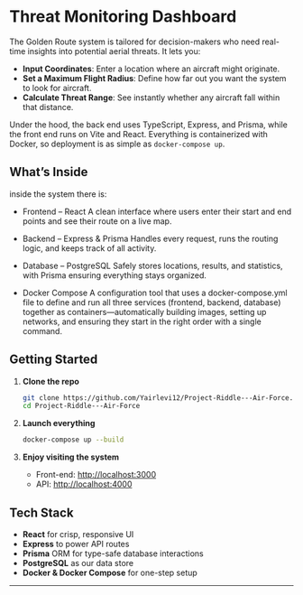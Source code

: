 #  Threat Monitoring Dashboard 

The Golden Route system is tailored for decision-makers who need real-time insights into potential aerial threats. It lets you:

* **Input Coordinates**: Enter a location where an aircraft might originate.
* **Set a Maximum Flight Radius**: Define how far out you want the system to look for aircraft.
* **Calculate Threat Range**: See instantly whether any aircraft fall within that distance.

Under the hood, the back end uses TypeScript, Express, and Prisma, while the front end runs on Vite and React. Everything is containerized with Docker, so deployment is as simple as `docker-compose up`.

## What’s Inside

inside the system there is:

*  Frontend – React
A clean interface where users enter their start and end points and see their route on a live map.

*  Backend – Express & Prisma
Handles every request, runs the routing logic, and keeps track of all activity.

  * Database – PostgreSQL
Safely stores locations, results, and statistics, with Prisma ensuring everything stays organized.

* Docker Compose
A configuration tool that uses a docker-compose.yml file to define and run all three services (frontend, backend, database) together as containers—automatically building images, setting up networks, and ensuring they start in the right order with a single command.
## Getting Started

1. **Clone the repo**

   ```bash
   git clone https://github.com/Yairlevi12/Project-Riddle---Air-Force.git
   cd Project-Riddle---Air-Force
   ```

2. **Launch everything**

   ```bash
   docker-compose up --build
   ```

3. **Enjoy visiting the system**

   * Front-end: [http://localhost:3000](http://localhost:3000)
   * API:        [http://localhost:4000](http://localhost:4000)


## Tech Stack

* **React** for crisp, responsive UI
* **Express** to power API routes
* **Prisma** ORM for type-safe database interactions
* **PostgreSQL** as our data store
* **Docker & Docker Compose** for one-step setup


---
